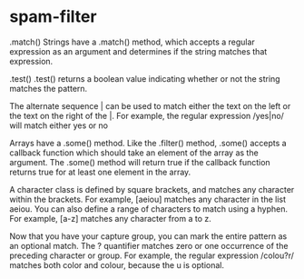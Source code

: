 # spam-filter

.match()
Strings have a .match() method, which accepts a regular expression as an argument and determines if the string matches that expression.

.test()
.test() returns a boolean value indicating whether or not the string matches the pattern.

The alternate sequence | can be used to match either the text on the left or the text on the right of the |. For example, the regular expression /yes|no/ will match either yes or no

Arrays have a .some() method. Like the .filter() method, .some() accepts a callback function which should take an element of the array as the argument. The .some() method will return true if the callback function returns true for at least one element in the array.

A character class is defined by square brackets, and matches any character within the brackets. For example, [aeiou] matches any character in the list aeiou. You can also define a range of characters to match using a hyphen. For example, [a-z] matches any character from a to z.

Now that you have your capture group, you can mark the entire pattern as an optional match. The ? quantifier matches zero or one occurrence of the preceding character or group. For example, the regular expression /colou?r/ matches both color and colour, because the u is optional.
